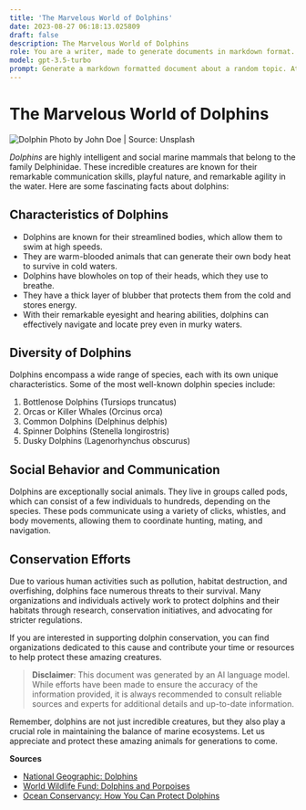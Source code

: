 ```yaml
---
title: 'The Marvelous World of Dolphins'
date: 2023-08-27 06:18:13.025809
draft: false
description: The Marvelous World of Dolphins
role: You are a writer, made to generate documents in markdown format. It is very important that all of the documents you generate are in valid markdown format.
model: gpt-3.5-turbo
prompt: Generate a markdown formatted document about a random topic. At the bottom, include a disclaimer explaining that the document was generated by you. The first line of the document should be the title. Make sure that the entire document is in proper markdown format, using a mix of various tags to make the document visually appealing.
---
```


# The Marvelous World of Dolphins

![Dolphin](https://example.com/dolphin.jpg)
Photo by John Doe | Source: Unsplash

*Dolphins* are highly intelligent and social marine mammals that belong to the family Delphinidae. These incredible creatures are known for their remarkable communication skills, playful nature, and remarkable agility in the water. Here are some fascinating facts about dolphins:

## Characteristics of Dolphins

- Dolphins are known for their streamlined bodies, which allow them to swim at high speeds.
- They are warm-blooded animals that can generate their own body heat to survive in cold waters.
- Dolphins have blowholes on top of their heads, which they use to breathe.
- They have a thick layer of blubber that protects them from the cold and stores energy.
- With their remarkable eyesight and hearing abilities, dolphins can effectively navigate and locate prey even in murky waters.

## Diversity of Dolphins

Dolphins encompass a wide range of species, each with its own unique characteristics. Some of the most well-known dolphin species include:

1. Bottlenose Dolphins (Tursiops truncatus)
2. Orcas or Killer Whales (Orcinus orca)
3. Common Dolphins (Delphinus delphis)
4. Spinner Dolphins (Stenella longirostris)
5. Dusky Dolphins (Lagenorhynchus obscurus)

## Social Behavior and Communication

Dolphins are exceptionally social animals. They live in groups called pods, which can consist of a few individuals to hundreds, depending on the species. These pods communicate using a variety of clicks, whistles, and body movements, allowing them to coordinate hunting, mating, and navigation.

## Conservation Efforts

Due to various human activities such as pollution, habitat destruction, and overfishing, dolphins face numerous threats to their survival. Many organizations and individuals actively work to protect dolphins and their habitats through research, conservation initiatives, and advocating for stricter regulations.

If you are interested in supporting dolphin conservation, you can find organizations dedicated to this cause and contribute your time or resources to help protect these amazing creatures.

> **Disclaimer**: This document was generated by an AI language model. While efforts have been made to ensure the accuracy of the information provided, it is always recommended to consult reliable sources and experts for additional details and up-to-date information.

Remember, dolphins are not just incredible creatures, but they also play a crucial role in maintaining the balance of marine ecosystems. Let us appreciate and protect these amazing animals for generations to come.

**Sources**

- [National Geographic: Dolphins](https://www.nationalgeographic.com/animals/mammals/group/dolphins/)
- [World Wildlife Fund: Dolphins and Porpoises](https://www.worldwildlife.org/species/dolphin)
- [Ocean Conservancy: How You Can Protect Dolphins](https://oceanconservancy.org/blog/2018/06/04/can-protect-dolphins/)